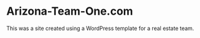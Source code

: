 <html>
<h1>Arizona-Team-One.com</h1>
<p>This was a site created using a WordPress template for a real estate team. </p>
</html>

